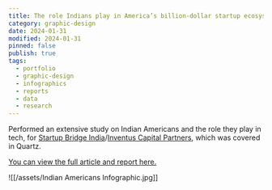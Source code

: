 ```yaml
---
title: The role Indians play in America’s billion-dollar startup ecosystem Report and Infographic
category: graphic-design
date: 2024-01-31
modified: 2024-01-31
pinned: false
publish: true
tags:
  - portfolio
  - graphic-design
  - infographics
  - reports
  - data
  - research
---
```


Performed an extensive study on Indian Americans and the role they play in tech, for [Startup Bridge India](https://startupbridgeindia.org/)/[Inventus Capital Partners](http://inventuscap.com/), which was covered in Quartz.

[You can view the full article and report here.](https://qz.com/india/1050736/then-and-now-the-role-indians-play-in-americas-billion-dollar-startup-ecosystem/)

![[/assets/Indian Americans Infographic.jpg]]

